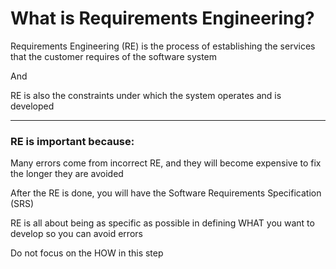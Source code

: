 # What is Requirements Engineering?

Requirements Engineering (RE) is the process of establishing the services that the customer requires of the software system

And

RE is also the constraints under which the system operates and is developed

***

### RE is important because:

Many errors come from incorrect RE, and they will become expensive to fix the longer they are avoided

After the RE is done, you will have the Software Requirements Specification (SRS)

RE is all about being as specific as possible in defining WHAT you want to develop so you can avoid errors

Do not focus on the HOW in this step
